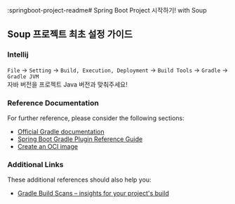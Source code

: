 :springboot-project-readme# Spring Boot Project 시작하기! with Soup

## Soup 프로젝트 최초 설정 가이드
### Intellij
`File` -> `Setting` -> `Build, Execution, Deployment` -> `Build Tools` -> `Gradle` -> `Gradle JVM`  
자바 버전을 프로젝트 Java 버전과 맞춰주세요!

### Reference Documentation

For further reference, please consider the following sections:

- [Official Gradle documentation](https://docs.gradle.org)
- [Spring Boot Gradle Plugin Reference Guide](https://docs.spring.io/spring-boot/docs/3.2.5/gradle-plugin/reference/html/)
- [Create an OCI image](https://docs.spring.io/spring-boot/docs/3.2.5/gradle-plugin/reference/html/#build-image)

### Additional Links

These additional references should also help you:

- [Gradle Build Scans – insights for your project's build](https://scans.gradle.com#gradle)
